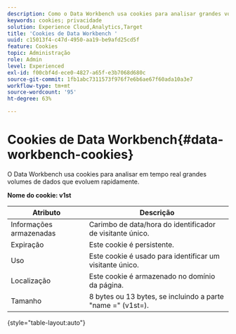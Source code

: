 ```yaml
---
description: Como o Data Workbench usa cookies para analisar grandes volumes de dados que evoluem rapidamente em tempo real.
keywords: cookies; privacidade
solution: Experience Cloud,Analytics,Target
title: 'Cookies de Data Workbench '
uuid: c15013f4-c47d-4950-aa19-be9afd25cd5f
feature: Cookies
topic: Administração
role: Admin
level: Experienced
exl-id: f00cbf4d-ece0-4827-a65f-e3b7068d680c
source-git-commit: 1fb1abc7311573f976f7e6b6ae67f60ada10a3e7
workflow-type: tm+mt
source-wordcount: '95'
ht-degree: 63%

---
```


# Cookies de Data Workbench{#data-workbench-cookies}

O Data Workbench usa cookies para analisar em tempo real grandes volumes de dados que evoluem rapidamente.

**Nome do cookie: v1st**

| Atributo | Descrição |
|---|---|
| Informações armazenadas | Carimbo de data/hora do identificador de visitante único. |
| Expiração | Este cookie é persistente. |
| Uso | Este cookie é usado para identificar um visitante único. |
| Localização | Este cookie é armazenado no domínio da página. |
| Tamanho | 8 bytes ou 13 bytes, se incluindo a parte &quot;name =&quot; (v1st=). |

{style=&quot;table-layout:auto&quot;}
